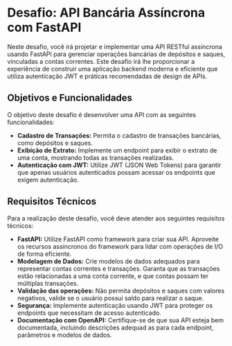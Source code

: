 # Desafio: API Bancária Assíncrona com FastAPI

Neste desafio, você irá projetar e implementar uma API RESTful assíncrona usando FastAPI para gerenciar operações bancárias de depósitos e saques, vinculadas a contas correntes. Este desafio irá lhe proporcionar a experiência de construir uma aplicação backend moderna e eficiente que utiliza autenticação JWT e práticas recomendadas de design de APIs.

## Objetivos e Funcionalidades

O objetivo deste desafio é desenvolver uma API com as seguintes funcionalidades:

- **Cadastro de Transações:** Permita o cadastro de transações bancárias, como depósitos e saques.
- **Exibição de Extrato:** Implemente um endpoint para exibir o extrato de uma conta, mostrando todas as transações realizadas.
- **Autenticação com JWT:** Utilize JWT (JSON Web Tokens) para garantir que apenas usuários autenticados possam acessar os endpoints que exigem autenticação.

## Requisitos Técnicos

Para a realização deste desafio, você deve atender aos seguintes requisitos técnicos:

- **FastAPI:** Utilize FastAPI como framework para criar sua API. Aproveite os recursos assíncronos do framework para lidar com operações de I/O de forma eficiente.
- **Modelagem de Dados:** Crie modelos de dados adequados para representar contas correntes e transações. Garanta que as transações estão relacionadas a uma conta corrente, e que contas possam ter múltiplas transações.
- **Validação das operações:** Não permita depósitos e saques com valores negativos, valide se o usuário possui saldo para realizar o saque.
- **Segurança:** Implemente autenticação usando JWT para proteger os endpoints que necessitam de acesso autenticado.
- **Documentação com OpenAPI:**  Certifique-se de que sua API esteja bem documentada, incluindo descrições adequad
as para cada endpoint, parâmetros e modelos de dados.

